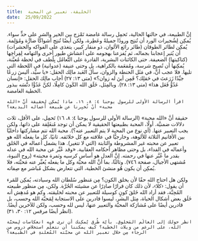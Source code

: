 ```yaml
---
title:  الخليقة، تعبير عن المحبة
date:  25/09/2022
---
```


إنَّ الطبيعة، في حالتها الحالية، تَحمِل رسالة غامضة تَمْزج بين الخير والشر على حدٍّ سواء. يُمكِن لِشُجيرات الورد أن تُنتِج ورودًا جميلةً وعَطِرة، ولكن أيضًا تُنتِج أشواكًا ضارًّة ومُؤلِمة. يُمكِن لطائر الطوقان (طائر رائع الألوان، ذو منقار كبير، يتغذى على الفواكه والحشرات) أن يُثير إعجابنا بجماله، ثم يُفزعنا بهجومه على أعشاش طيور أخرى والتهامه لِفِراخِها (كتاكيتها) الضعيفة. حتى الكائنات البشرية، القادرة على التَّعامُل بِلُطف في لحظة مُعيَّنة، يُمكِنها أن تُصبِح شرسة، ومُفعَمة بالكراهية، بل وحتى عنيفة (عدوانية) في اللحظة التي تليها. فلا عجب أنَّ، في مَثَل الحنطة والزوان، سألَ العَبد مالِك الحقل: «يا سيِّد، أليسَ زرعًا جيِّدًا زَرَعتَ في حَقلِك؟ فَمِن أينَ له زوان؟» (متى ١٣: ٢٧) أجاب مالِك الحقل: «إنسان عَدُوٌّ فَعَل هذا» (متى ١٣: ٢٨). وبالمِثل، خَلَق الله الكَونَ كامِلًا، لكنَّ عَدُوًّا دنَّسَه ببذور الخطية الغامضة.

`اقرأ الرسالة الأولى للرسول يوحنا ٤: ٨، ١٦. ماذا يُمكِن لِحقيقة أنَّ «الله محبة» أنْ تُخبِرنا عن طبيعة أعماله البديعة؟`

حقيقة أنَّ «الله محبة» (الرسالة الأولى للرسول يوحنا ٤: ٨، ١٦) تَحمِل، على الأقل، ثلاث دلالات ضمنيَّة. أولًا، المحبة بطبيعتها الحقيقية لا يمكن أن توجد مُنغَلِقة على ذاتها، ولكن يجب التعبير عنها. (أي نوع من المحبة لا يتم التعبير عنه؟). محبة الله تتم مشاركتها داخليًا بين الأقانيم الثلاثة للألوهة، وخارجيًّا في علاقته مع كل خلائقه. ثانيًا، كل ما يفعله الله هو تعبير عن محبته غير المشروطة والثابتة (التي لا تتغير). هذا يشمل أعماله في الخَلق وأعماله في الفداء، بل وحتى مظاهر أحكامه العقابية. «وقد عُبِّر عن محبة الله في عدله بقدر ما عُبَّر عنها في رحمته. إنَّ العدل هو أساس كرسيه وثمرة محبته» (روح النبوة، مُشتهى الأجيال، صفحة ٧٤٦). وثالثًا، بما أنَّ الله محبَّة وكل ما يفعله يُعبِّر عنه مَحبَّته، فلا يُمكِن أن يكون هُو منشئ الخطية، التي تتعارض بشكل مُباشر مع صِفاته.

ولكن هل احتاج الله حقًا لأن يخلق الكون؟ مِن مَنظور سُلطان الله وسيادته، يُمكِن للمَرء أن يقول: ‹كلا›، لأن ذلك كان قرارًا صادِرًا عن مشيئته الحُرَّة. ولكن، مِن منظور طبيعته المُحِبَّة، فقد أراد الله خَلقَ كونٍ كوسيلة للتعبير عن محبته لخليقته. وكم هو مُدهِش أنه خَلَق بعض أشكال الحياة، مِثل البشر، ليسوا قادرين على الاستجابة لِمَحبَّة الله وحسب، بل قادرين أيضًا على مُشارَكة المحبَّة والتعبير عنها، ليس لله وحسب، ولكن للآخرين أيضًا. (انظر أيضًا مرقس ١٢: ٣٠، ٣١).

`انظر حولك إلى العالَم المَخلوق. بأيّة طُرق يُمكِنك أن ترى فيه انعكاسات لِمحبَّة الله، على الرغم من ويلات الخطية؟ كيف يمكننا أن نتعلّم استخلاص دروس من الرجاء مِن خلال تعبير الله عن محبَّته المُعلنةِ في الطبيعة؟`